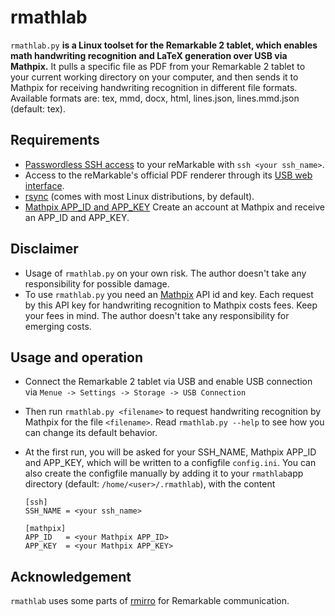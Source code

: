 # rmathlab

`rmathlab.py` **is a Linux toolset for the Remarkable 2 tablet, which enables math handwriting recognition and LaTeX generation over USB via Mathpix.** It pulls a specific file as PDF from your Remarkable 2 tablet to your current working directory on your computer, and then sends it to Mathpix for receiving handwriting recognition in different file formats. Available formats are: tex, mmd, docx, html, lines.json, lines.mmd.json (default: tex).

## Requirements

* [Passwordless SSH access](https://remarkablewiki.com/tech/ssh#passwordless_login_with_ssh_keys) to your reMarkable with `ssh <your ssh_name>`.
* Access to the reMarkable's official PDF renderer through its [USB web interface](https://remarkablewiki.com/tech/webinterface).
* [rsync](https://rsync.samba.org/) (comes with most Linux distributions, by default).
* [Mathpix APP_ID and APP_KEY](https://mathpix.com/) Create an account at Mathpix and receive an APP_ID and APP_KEY.

## Disclaimer

* Usage of `rmathlab.py` on your own risk. The author doesn't take any responsibility for possible damage.
* To use `rmathlab.py` you need an [Mathpix](https://mathpix.com/) API id and key. Each request by this API key for handwriting recognition to Mathpix costs fees. Keep your fees in mind. The author doesn't take any responsibility for emerging costs.

## Usage and operation

* Connect the Remarkable 2 tablet via USB and enable USB connection via `Menue -> Settings -> Storage -> USB Connection`
* Then run `rmathlab.py <filename>` to request handwriting recognition by Mathpix for the file `<filename>`. Read `rmathlab.py --help` to see how you can change its default behavior.
* At the first run, you will be asked for your SSH_NAME, Mathpix APP_ID and APP_KEY, which will be written to a configfile `config.ini`. You can also create the configfile manually by adding it to your `rmathlab`app directory (default: `/home/<user>/.rmathlab`), with the content
  
  ```
  [ssh]
  SSH_NAME = <your ssh_name>
  
  [mathpix]
  APP_ID   = <your Mathpix APP_ID>
  APP_KEY  = <your Mathpix APP_KEY>
  ```

## Acknowledgement

`rmathlab` uses some parts of [rmirro](https://github.com/hersle/rmirro) for Remarkable communication. 
